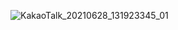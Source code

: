 
![KakaoTalk_20210628_131923345_01](https://user-images.githubusercontent.com/82400471/126043735-e62fe2af-9fbf-49a8-9808-efd88b006993.jpg)
<!--
**orifond/orifond** is a ✨ _special_ ✨ repository because its `README.md` (this file) appears on your GitHub profile.

Here are some ideas to get you started:

- 🔭 I’m currently working on ...
- 🌱 I’m currently learning ...
- 👯 I’m looking to collaborate on ...
- 🤔 I’m looking for help with ...
- 💬 Ask me about ...
- 📫 How to reach me: ...
- 😄 Pronouns: ...
- ⚡ Fun fact: ...
-->
